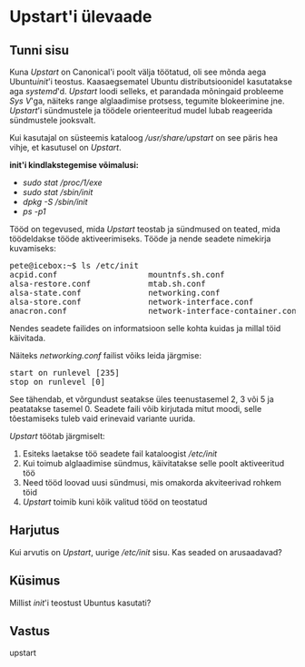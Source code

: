 ﻿# Upstart'i ülevaade

## Tunni sisu

Kuna *Upstart* on Canonical'i poolt välja töötatud, oli see mõnda aega Ubuntu*init*'i teostus. Kaasaegsematel Ubuntu distributsioonidel kasutatakse aga *systemd*'d. *Upstart* loodi selleks, et parandada mõningaid probleeme *Sys V*'ga, näiteks range alglaadimise protsess, tegumite blokeerimine jne. *Upstart*'i sündmustele ja töödele orienteeritud mudel lubab reageerida sündmustele jooksvalt.

Kui kasutajal on süsteemis kataloog */usr/share/upstart* on see päris hea vihje, et kasutusel on *Upstart*.

<b>init'i kindlakstegemise võimalusi:</b>
* <i>sudo stat /proc/1/exe</i>
* <i>sudo stat /sbin/init</i>
* <i>dpkg -S /sbin/init</i>
* <i>ps -p1</i>

Tööd on tegevused, mida *Upstart* teostab ja sündmused on teated, mida töödeldakse tööde aktiveerimiseks. Tööde ja nende seadete nimekirja kuvamiseks:

<pre>
pete@icebox:~$ ls /etc/init
acpid.conf                   mountnfs.sh.conf
alsa-restore.conf            mtab.sh.conf
alsa-state.conf              networking.conf
alsa-store.conf              network-interface.conf
anacron.conf                 network-interface-container.conf
</pre>

Nendes seadete failides on informatsioon selle kohta kuidas ja millal töid käivitada.

Näiteks *networking.conf* failist võiks leida järgmise:
<pre>
start on runlevel [235]
stop on runlevel [0]
</pre>

See tähendab, et võrgundust seatakse üles teenustasemel 2, 3 või 5 ja peatatakse tasemel 0. Seadete faili võib kirjutada mitut moodi, selle tõestamiseks tuleb vaid erinevaid variante uurida.

*Upstart* töötab järgmiselt:

<ol>
<li>Esiteks laetakse töö seadete fail kataloogist <i>/etc/init</i></li>
<li>Kui toimub alglaadimise sündmus, käivitatakse selle poolt aktiveeritud töö</li>
<li>Need tööd loovad uusi sündmusi, mis omakorda akviteerivad rohkem töid</li>
<li><i>Upstart</i> toimib kuni kõik valitud tööd on teostatud</li>
</ol>

## Harjutus

Kui arvutis on *Upstart*, uurige */etc/init* sisu. Kas seaded on arusaadavad?

## Küsimus

Millist *init*'i teostust Ubuntus kasutati?

## Vastus

upstart
